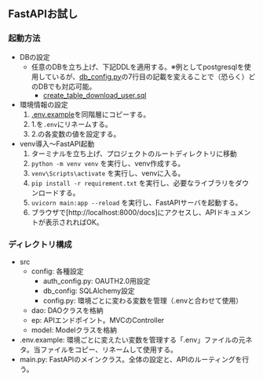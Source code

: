 ## FastAPIお試し

### 起動方法

- DBの設定
  - 任意のDBを立ち上げ、下記DDLを適用する。※例としてpostgresqlを使用しているが、[db_config.py](./src/config/db_config.py)の7行目の記載を変えることで（恐らく）どのDBでも対応可能。
    - [create_table_download_user.sql](./create_table_download_user.sql)
- 環境情報の設定
  1. [.env.example](./.env.example)を同階層にコピーする。
  2. 1.を`.env`にリネームする。
  3. 2.の各変数の値を設定する。
- venv導入～FastAPI起動
  1. ターミナルを立ち上げ、プロジェクトのルートディレクトリに移動
  2. ```python -m venv venv``` を実行し、venv作成する。
  3. ```venv\Scripts\activate``` を実行し、venvに入る。
  4. ```pip install -r requirement.txt``` を実行し、必要なライブラリをダウンロードする。 
  5. ```uvicorn main:app --reload``` を実行し、FastAPIサーバを起動する。
  6. ブラウザで[http://localhost:8000/docs]にアクセスし、APIドキュメントが表示されればOK。

### ディレクトリ構成

- src
  - config: 各種設定
    - auth_config.py: OAUTH2.0用設定
    - db_config: SQLAlchemy設定
    - config.py: 環境ごとに変わる変数を管理（.envと合わせて使用）
  - dao: DAOクラスを格納
  - ep: APIエンドポイント。MVCのController
  - model: Modelクラスを格納
- .env.example: 環境ごとに変えたい変数を管理する「.env」ファイルの元ネタ。当ファイルをコピー、リネームして使用する。
- main.py: FastAPIのメインクラス。全体の設定と、APIのルーティングを行う。
  